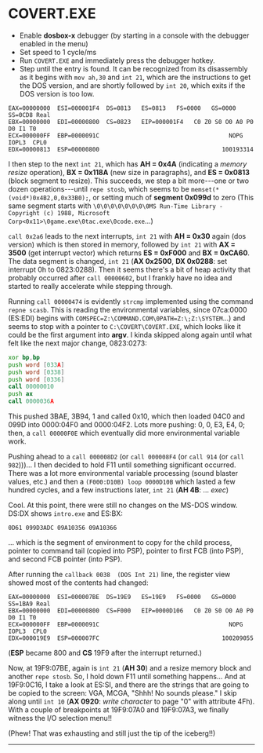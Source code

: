 COVERT.EXE
==========

* Enable **dosbox-x** debugger (by starting in a console with the debugger enabled in the menu)
* Set speed to 1 cycle/ms
* Run `COVERT.EXE` and immediately press the debugger hotkey.
* Step until the entry is found. It can be recognized from its disassembly as it begins with `mov ah,30` and `int 21`, which are the instructions to get the DOS version, and are shortly followed by `int 20`, which exits if the DOS version is too low.

```text
EAX=00000000  ESI=000001F4  DS=0813   ES=0813   FS=0000   GS=0000   SS=0CD8 Real
EBX=00000000  EDI=00000800  CS=0823   EIP=000001F4   C0 Z0 S0 O0 A0 P0 D0 I1 T0
ECX=000000FF  EBP=0000091C                                     NOPG  IOPL3  CPL0
EDX=00000813  ESP=00000800                                   100193314
```

I then step to the next `int 21`, which has **AH = 0x4A** (indicating a _memory resize_ operation), **BX = 0x118A** (new size in paragraphs), and **ES = 0x0813** (block segment to resize). This succeeds, we step a bit more---one or two dozen operations---until `repe stosb`, which seems to be `memset(*(void*)0x4B2,0,0x33B0);`, or setting much of **segment 0x099d** to zero (This same segment starts with `\0\0\0\0\0\0\0\0MS Run-Time Library - Copyright (c) 1988, Microsoft Corp<0x11>\0game.exe\0tac.exe\0code.exe`...)

`call 0x2a6` leads to the next interrupts, `int 21` with **AH = 0x30** again (dos version) which is then stored in memory, followed by `int 21` with **AX = 3500** (get interrupt vector) which returns **ES = 0xF000** and **BX = 0xCA60**. The data segment is changed, `int 21` (**AX 0x2500**, **DX 0x0288**: set interrupt 0h to 0823:0288). Then it seems there's a bit of heap activity that probably occurred after `call 00000602`, but I frankly have no idea and started to really accelerate while stepping through.

Running `call 00000474` is evidently `strcmp` implemented using the command `repne scasb`. This is reading the environmental variables, since 07ca:0000 (ES:EDI) begins with `COMSPEC=Z:\COMMAND.COM\0PATH=Z:\;Z:\SYSTEM`...) and seems to stop with a pointer to `C:\COVERT\COVERT.EXE`, which looks like it could be the first argument into **argv**. I kinda skipped along again until what felt like the next major change, 0823:0273:

```asm
xor bp,bp
push word [033A]
push word [0338]
push word [0336]
call 00000010
push ax
call 0000036A
```

This pushed 3BAE, 3B94, 1 and called 0x10, which then loaded 04C0 and 099D into 0000:04F0 and 0000:04F2. Lots more pushing: 0, 0, E3, E4, 0; then, a `call 00000F0E` which eventually did more environmental variable work.

Pushing ahead to a `call 000008D2` (or `call 000008F4` (or `call 914` (or `call 982`)))... I then decided to hold F11 until something significant occurred. There was a lot more environmental variable processing (sound blaster values, etc.) and then a `(F000:D10B) loop 0000D10B` which lasted a few hundred cycles, and a few instructions later, `int 21` (**AH 4B**: ... _exec_)

Cool. At this point, there were still no changes on the MS-DOS window. DS:DX shows `intro.exe` and ES:BX:

```text
0D61 099D3ADC 09A10356 09A10366
```

... which is the segment of environment to copy for the child process, pointer to command tail (copied into PSP), pointer to first FCB (into PSP), and second FCB pointer (into PSP).

After running the `callback 0038  (DOS Int 21)` line, the register view showed most of the contents had changed:

```text
EAX=00000000  ESI=000007BE  DS=19E9   ES=19E9   FS=0000   GS=0000   SS=1BA9 Real
EBX=00000000  EDI=00000800  CS=F000   EIP=0000D106   C0 Z0 S0 O0 A0 P0 D0 I1 T0
ECX=000000FF  EBP=0000091C                                     NOPG  IOPL3  CPL0
EDX=000019E9  ESP=000007FC                                   100209055
```

(**ESP** became 800 and **CS** 19F9 after the interrupt returned.)

Now, at 19F9:07BE, again is `int 21` (**AH 30**) and a resize memory block and another `repe stosb`. So, I hold down F11 until something happens... And at 19F9:0C16, I take a look at ES:SI, and there are the strings that are going to be copied to the screen: VGA, MCGA, "Shhh! No sounds please." I skip along until `int 10` (**AX 0920**: _write character_ to page "0" with attribute 4Fh). With a couple of breakpoints at 19F9:07A0 and 19F9:07A3, we finally witness the I/O selection menu!!

(Phew! That was exhausting and still just the tip of the iceberg!!)

-----

